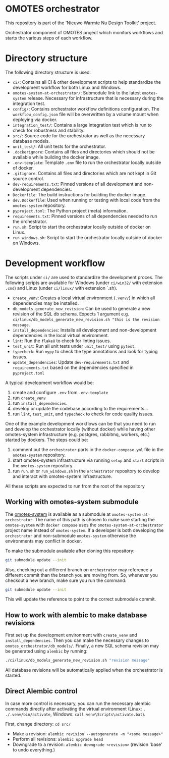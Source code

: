 # OMOTES orchestrator

This repository is part of the 'Nieuwe Warmte Nu Design Toolkit' project.

Orchestrator component of OMOTES project which monitors workflows and starts the various steps of
each workflow.

# Directory structure

The following directory structure is used:

- `ci/`: Contains all CI & other development scripts to help standardize the development workflow
  for both Linux and Windows.
- `omotes-system-at-orchestrator/`: Submodule link to the latest `omotes-system` release.
  Necessary for infrastructure that is necessary during the integration test.
- `config/`: Contains orchestrator workflow definitions configuration. The `workflow_config.json`
  file will be overwritten by a volume mount when deploying via docker.
- `integration_test/`: Contains a large integration test which is run to check for robustness and
  stability.
- `src/`: Source code for the orchestrator as well as the necessary database models.
- `unit_test/`: All unit tests for the orchestrator.
- `.dockerignore`: Contains all files and directories which should not be available while building
  the docker image.
- `.env-template`: Template `.env` file to run the orchestrator locally outside of docker.
- `.gitignore`: Contains all files and directories which are not kept in Git source control.
- `dev-requirements.txt`: Pinned versions of all development and non-development dependencies.
- `Dockerfile`: The build instructions for building the docker image.
- `dev.Dockerfile`: Used when running or testing with local code from the `omotes-system`
  repository.
- `pyproject.toml`: The Python project (meta) information.
- `requirements.txt`: Pinned versions of all dependencies needed to run the orchestrator.
- `run.sh`: Script to start the orchestrator locally outside of docker on Linux.
- `run_windows.sh`: Script to start the orchestrator locally outside of docker on Windows.

# Development workflow

The scripts under `ci/` are used to standardize the development proces. The following scripts are
available for Windows (under `ci/win32/` with extension `.cmd`) and Linux (under `ci/linux/` with
extension `.sh).

- `create_venv`: Creates a local virtual environment (`.venv/`) in which all dependencies may be
  installed.
- `db_models_generate_new_revision`: Can be used to generate a new revision of the SQL db schema.
  Expects 1 argument
  e.g. `ci/linux/db_models_generate_new_revision.sh "this is the revision message`.
- `install_dependencies`: Installs all development and non-development dependencies in the local
  virtual environment.
- `lint`: Run the `flake8` to check for linting issues.
- `test_unit`: Run all unit tests under `unit_test/` using `pytest`.
- `typecheck`: Run `mypy` to check the type annotations and look for typing issues.
- `update_dependencies`: Update `dev-requirements.txt` and `requirements.txt` based on the
  dependencies specified in `pyproject.toml`

A typical development workflow would be:

1. create and configure `.env` from `.env-template`
2. run `create_venv`
3. run `install_dependencies`.
4. develop or update the codebase according to the requirements...
5. run `lint`, `test_unit`, and `typecheck` to check for code quality issues.

One of the example development workflows can be that you need to run and develop the orchestrator
locally (without docker) while having other omotes-system infrastructure
(e.g. postgres, rabbitmq, workers, etc.) started by dockers. The steps could be:

1. comment out the `orchestrator` parts in the `docker-compose.yml` file in the `omotes-system`
   repository.
2. start omotes-system infrastructure via running `setup` and `start` scripts in
   the `omotes-system` repository.
3. run `run.sh` or `run_windows.sh` in the `orchestrator` repository to develop and interact with
   omotes-system infrastructure.

All these scripts are expected to run from the root of the repository

## Working with omotes-system submodule

The [omotes-system](https://github.com/Project-OMOTES/omotes-system) is available
as a submodule at `omotes-system-at-orchestrator`. The name of this path is chosen
to make sure starting the `omotes-system` with `docker compose` uses the
`omotes-system-at-orchestrator` project name instead of `omotes-system`. If a developer
is both developing the `orchestrator` and non-submodule `omotes-system` otherwise the
environments may conflict in docker.

To make the submodule available after cloning this repository:

```bash
git submodule update --init
```

Also, checking out a different branch on `orchestrator` may reference a different commit than
the branch you are moving from. So, whenever you checkout a new branch, make sure you run
the command:

```bash
git submodule update --init
```

This will update the reference to point to the correct submodule commit.

## How to work with alembic to make database revisions

First set up the development environment with `create_venv` and `install_dependencies`. Then you
can make the necessary changes to `omotes_orchestrator/db_models/`. Finally, a new SQL schema
revision may be generated using `alembic` by running:
```bash
./ci/linux/db_models_generate_new_revision.sh "revision message"
```

All database revisions will be automatically applied when the orchestrator is started.

## Direct Alembic control

In case more control is necessary, you can run the necessary alembic commands directly after
activating the virtual environment (Linux: `. ./.venv/bin/activate`,
Windows: `call venv\Scripts\activate.bat`).

First, change directory: `cd src/`

- Make a revision: `alembic revision --autogenerate -m "<some message>"`
- Perform all revisions: `alembic upgrade head`
- Downgrade to a revision: `alembic downgrade <revision>` (revision 'base' to
  undo everything.)
